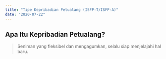 ```yaml
---
title: "Tipe Kepribadian Petualang (ISFP-T/ISFP-A)"
date: "2020-07-22"
---
```

## Apa Itu Kepribadian Petualang?
> Seniman yang fleksibel dan mengagumkan, selalu siap menjelajahi hal baru.